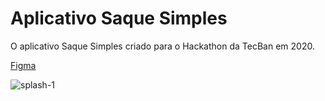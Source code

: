 # Aplicativo Saque Simples

O aplicativo Saque Simples criado para o Hackathon da TecBan em 2020. 



[Figma](https://www.figma.com/file/ecexLHHbA6uux9yzDgc7bm/Wallet_app_ui-Copy?node-id=0%3A1)

<img src="https://i.ibb.co/wW5WV5w/splash-1.png" alt="splash-1" border="0">
